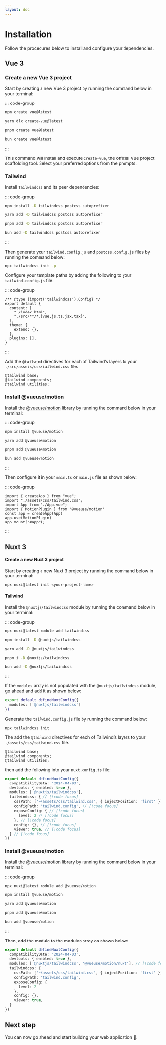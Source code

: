 ```yaml
---
layout: doc
---
```


# Installation

Follow the procedures below to install and configure your dependencies.

## Vue 3

### Create a new Vue 3 project

Start by creating a new Vue 3 project by running the command below in your terminal:

::: code-group

```sh [npm]
npm create vue@latest
```

```sh [yarn]
yarn dlx create-vue@latest
```

```sh [pnpm]
pnpm create vue@latest
```

```sh [bun]
bun create vue@latest
```

:::

This command will install and execute `create-vue`, the official Vue project scaffolding tool. Select your preferred options from the prompts.

### Tailwind

Install `Tailwindcss` and its peer dependencies:

::: code-group

```sh [npm]
npm install -D tailwindcss postcss autoprefixer
```

```sh [yarn]
yarn add -D tailwindcss postcss autoprefixer
```

```sh [pnpm]
pnpm add -D tailwindcss postcss autoprefixer
```

```sh [bun]
bun add -D tailwindcss postcss autoprefixer
```

:::

Then generate your `tailwind.config.js` and `postcss.config.js` files by running the command below:

```sh
npx tailwindcss init -p
```

Configure your template paths by adding the following to your `tailwind.config.js` file:

::: code-group

```js{4,5} [tailwind.config.js]
/** @type {import('tailwindcss').Config} */
export default {
  content: [
    "./index.html",
    "./src/**/*.{vue,js,ts,jsx,tsx}",
  ],
  theme: {
    extend: {},
  },
  plugins: [],
}
```

:::

Add the `@tailwind` directives for each of Tailwind’s layers to your `./src/assets/css/tailwind.css` file.

```css[tailwind.css]
@tailwind base;
@tailwind components;
@tailwind utilities;
```

### Install @vueuse/motion

Install the [@vueuse/motion](https://motion.vueuse.org/) library by running the command below in your terminal:

::: code-group

```sh [npm]
npm install @vueuse/motion
```

```sh [yarn]
yarn add @vueuse/motion
```

```sh [pnpm]
pnpm add @vueuse/motion
```

```sh [bun]
bun add @vueuse/motion
```

:::

Then configure it in your `main.ts` or `main.js` file as shown below:

::: code-group

```ts{4,6} [main.ts]
import { createApp } from "vue";
import "./assets/css/tailwind.css";
import App from "./App.vue";
import { MotionPlugin } from '@vueuse/motion'
const app = createApp(App)
app.use(MotionPlugin)
app.mount("#app");
```

:::

## Nuxt 3

#### Create a new Nuxt 3 project

Start by creating a new Nuxt 3 project by running the command below in your terminal:

```sh [npm]
npx nuxi@latest init <your-project-name>
```

#### Tailwind

Install the `@nuxtjs/tailwindcss` module by running the command below in your terminal:

::: code-group

```sh [nuxt]
npx nuxi@latest module add tailwindcss
```

```sh [npm]
npm install -D @nuxtjs/tailwindcss
```

```sh [yarn]
yarn add -D @nuxtjs/tailwindcss
```

```sh [pnpm]
pnpm i -D @nuxtjs/tailwindcss
```

```sh [bun]
bun add -D @nuxtjs/tailwindcss
```

:::

If the `modules` array is not populated with the `@nuxtjs/tailwindcss` module, go ahead and add it as shown below:

```sh {2} [nuxt.config.ts]
export default defineNuxtConfig({
  modules: ['@nuxtjs/tailwindcss']
})

```

Generate the `tailwind.config.js` file by running the command below:

```sh
npx tailwindcss init
```

The add the `@tailwind` directives for each of Tailwind’s layers to your `./assets/css/tailwind.css` file.

```css[tailwind.css]
@tailwind base;
@tailwind components;
@tailwind utilities;
```

then add the following into your `nuxt.config.ts` file:

```ts [nuxt.config.ts]
export default defineNuxtConfig({
  compatibilityDate: '2024-04-03',
  devtools: { enabled: true },
  modules: ['@nuxtjs/tailwindcss'],
  tailwindcss: { // [!code focus]
    cssPath: ['~/assets/css/tailwind.css', { injectPosition: 'first' }], // [!code focus]
    configPath: 'tailwind.config', // [!code focus]
    exposeConfig: { // [!code focus]
      level: 2 // [!code focus]
    }, // [!code focus]
    config: {}, // [!code focus]
    viewer: true, // [!code focus]
  } // [!code focus]
})
```

### Install @vueuse/motion

Install the [@vueuse/motion](https://motion.vueuse.org/) library by running the command below in your terminal:

::: code-group

```sh [nuxt]
npx nuxi@latest module add @vueuse/motion
```

```sh [npm]
npm install @vueuse/motion
```

```sh [yarn]
yarn add @vueuse/motion
```

```sh [pnpm]
pnpm add @vueuse/motion
```

```sh [bun]
bun add @vueuse/motion
```

:::

Then, add the module to the modules array as shown below:

```ts [nuxt.config.ts]
export default defineNuxtConfig({
  compatibilityDate: '2024-04-03',
  devtools: { enabled: true },
  modules: ['@nuxtjs/tailwindcss', '@vueuse/motion/nuxt'], // [!code focus]
  tailwindcss: {
    cssPath: ['~/assets/css/tailwind.css', { injectPosition: 'first' }],
    configPath: 'tailwind.config',
    exposeConfig: {
      level: 2
    },
    config: {},
    viewer: true,
  }
})
```

## Next step

You can now go ahead and start building your web application :partying_face:.

